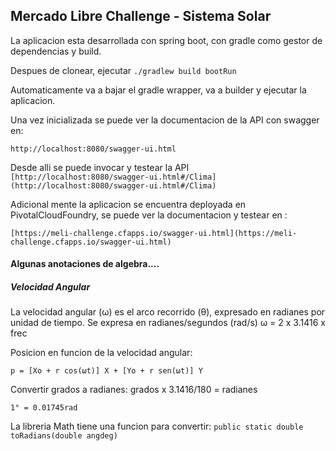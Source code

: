 ## Mercado Libre Challenge - Sistema Solar

La aplicacion esta desarrollada con spring boot, con gradle como gestor de dependencias y build.

Despues de clonear, ejecutar `./gradlew build bootRun`

Automaticamente va a bajar el gradle wrapper, va a builder y ejecutar la aplicacion.

Una vez inicializada se puede ver la documentacion de la API con swagger en:
 
`http://localhost:8080/swagger-ui.html`

Desde alli se puede invocar y testear la API `[http://localhost:8080/swagger-ui.html#/Clima](http://localhost:8080/swagger-ui.html#/Clima)`

Adicional mente la aplicacion se encuentra deployada en PivotalCloudFoundry, se puede ver la documentacion y testear en :

`[https://meli-challenge.cfapps.io/swagger-ui.html](https://meli-challenge.cfapps.io/swagger-ui.html)`

#### Algunas anotaciones de algebra....
##### Velocidad Angular

La velocidad angular (ω) es el arco recorrido (θ), expresado en radianes por unidad de tiempo. 
Se expresa en radianes/segundos (rad/s)
ω = 2 x 3.1416 x frec

Posicion en funcion de la velocidad angular:

``p = [Xo + r cos(ωt)] X + [Yo + r sen(ωt)] Y``

Convertir grados a radianes: grados x 3.1416/180 = radianes

``1° = 0.01745rad``

La libreria Math tiene una funcion para convertir: ``public static double toRadians(double angdeg) ``
